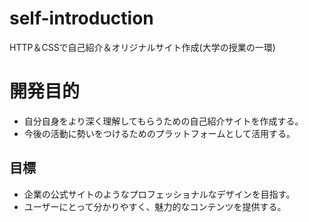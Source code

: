 # self-introduction
HTTP＆CSSで自己紹介＆オリジナルサイト作成(大学の授業の一環)

# 開発目的
- 自分自身をより深く理解してもらうための自己紹介サイトを作成する。
- 今後の活動に勢いをつけるためのプラットフォームとして活用する。

## 目標
- 企業の公式サイトのようなプロフェッショナルなデザインを目指す。
- ユーザーにとって分かりやすく、魅力的なコンテンツを提供する。
